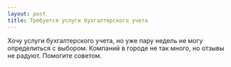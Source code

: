 ```yaml
---
layout: post 
title: Требуется услуги бухгалтерского учета 
--- 
```

Хочу услуги бухгалтерского учета, но уже пару недель не могу определиться с выбором. Компаний в городе не так много, но отзывы не радуют. Помогите советом.
